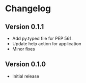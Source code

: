 # Changelog

## Version 0.1.1

* Add py.typed file for PEP 561.
* Update help action for application
* Minor fixes

## Version 0.1.0

* Initial release
